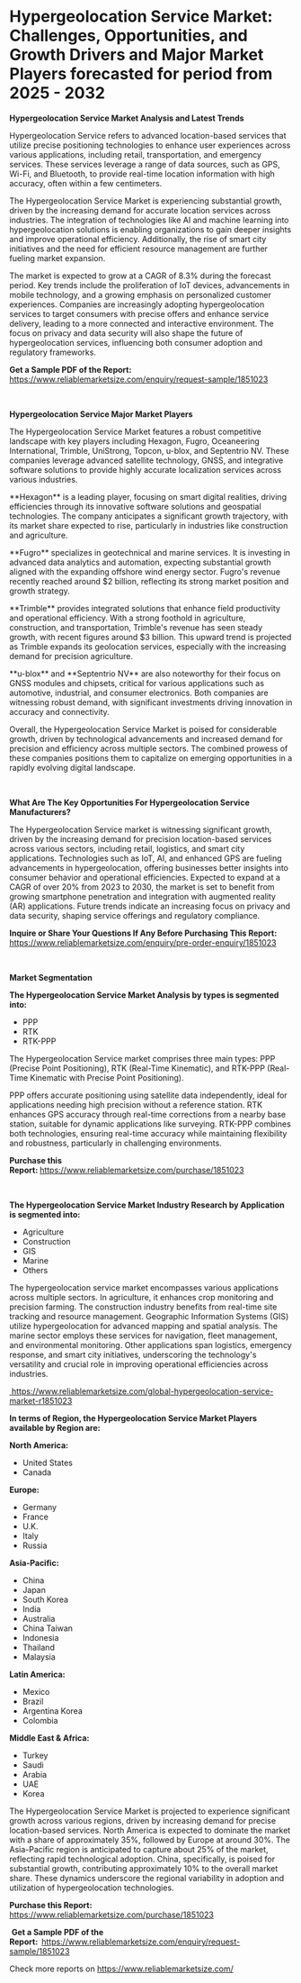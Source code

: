 <p><h1>Hypergeolocation Service Market: Challenges, Opportunities, and Growth Drivers and Major Market Players forecasted for period from 2025 - 2032</h1></p><p><strong>Hypergeolocation Service Market Analysis and Latest Trends</strong></p>
<p><p>Hypergeolocation Service refers to advanced location-based services that utilize precise positioning technologies to enhance user experiences across various applications, including retail, transportation, and emergency services. These services leverage a range of data sources, such as GPS, Wi-Fi, and Bluetooth, to provide real-time location information with high accuracy, often within a few centimeters.</p><p>The Hypergeolocation Service Market is experiencing substantial growth, driven by the increasing demand for accurate location services across industries. The integration of technologies like AI and machine learning into hypergeolocation solutions is enabling organizations to gain deeper insights and improve operational efficiency. Additionally, the rise of smart city initiatives and the need for efficient resource management are further fueling market expansion.</p><p>The market is expected to grow at a CAGR of 8.3% during the forecast period. Key trends include the proliferation of IoT devices, advancements in mobile technology, and a growing emphasis on personalized customer experiences. Companies are increasingly adopting hypergeolocation services to target consumers with precise offers and enhance service delivery, leading to a more connected and interactive environment. The focus on privacy and data security will also shape the future of hypergeolocation services, influencing both consumer adoption and regulatory frameworks.</p></p>
<p><strong>Get a Sample PDF of the Report:&nbsp;</strong> <a href="https://www.reliablemarketsize.com/enquiry/request-sample/1851023?utm_campaign=3104&utm_medium=2&utm_source=Github&utm_content=ia&utm_term=26032025&utm_id=hypergeolocation-service">https://www.reliablemarketsize.com/enquiry/request-sample/1851023</a></p>
<p>&nbsp;</p>
<p><strong>Hypergeolocation Service Major Market Players</strong></p>
<p><p>The Hypergeolocation Service Market features a robust competitive landscape with key players including Hexagon, Fugro, Oceaneering International, Trimble, UniStrong, Topcon, u-blox, and Septentrio NV. These companies leverage advanced satellite technology, GNSS, and integrative software solutions to provide highly accurate localization services across various industries.</p><p>**Hexagon** is a leading player, focusing on smart digital realities, driving efficiencies through its innovative software solutions and geospatial technologies. The company anticipates a significant growth trajectory, with its market share expected to rise, particularly in industries like construction and agriculture.</p><p>**Fugro** specializes in geotechnical and marine services. It is investing in advanced data analytics and automation, expecting substantial growth aligned with the expanding offshore wind energy sector. Fugro's revenue recently reached around $2 billion, reflecting its strong market position and growth strategy.</p><p>**Trimble** provides integrated solutions that enhance field productivity and operational efficiency. With a strong foothold in agriculture, construction, and transportation, Trimble's revenue has seen steady growth, with recent figures around $3 billion. This upward trend is projected as Trimble expands its geolocation services, especially with the increasing demand for precision agriculture.</p><p>**u-blox** and **Septentrio NV** are also noteworthy for their focus on GNSS modules and chipsets, critical for various applications such as automotive, industrial, and consumer electronics. Both companies are witnessing robust demand, with significant investments driving innovation in accuracy and connectivity.</p><p>Overall, the Hypergeolocation Service Market is poised for considerable growth, driven by technological advancements and increased demand for precision and efficiency across multiple sectors. The combined prowess of these companies positions them to capitalize on emerging opportunities in a rapidly evolving digital landscape.</p></p>
<p>&nbsp;</p>
<p><strong>What Are The Key Opportunities For Hypergeolocation Service Manufacturers?</strong></p>
<p><p>The Hypergeolocation Service market is witnessing significant growth, driven by the increasing demand for precision location-based services across various sectors, including retail, logistics, and smart city applications. Technologies such as IoT, AI, and enhanced GPS are fueling advancements in hypergeolocation, offering businesses better insights into consumer behavior and operational efficiencies. Expected to expand at a CAGR of over 20% from 2023 to 2030, the market is set to benefit from growing smartphone penetration and integration with augmented reality (AR) applications. Future trends indicate an increasing focus on privacy and data security, shaping service offerings and regulatory compliance.</p></p>
<p><strong>Inquire or Share Your Questions If Any Before Purchasing This Report:</strong> <a href="https://www.reliablemarketsize.com/enquiry/pre-order-enquiry/1851023?utm_campaign=3104&utm_medium=2&utm_source=Github&utm_content=ia&utm_term=26032025&utm_id=hypergeolocation-service">https://www.reliablemarketsize.com/enquiry/pre-order-enquiry/1851023</a></p>
<p>&nbsp;</p>
<p><strong>Market Segmentation</strong></p>
<p><strong>The Hypergeolocation Service Market Analysis by types is segmented into:</strong></p>
<p><ul><li>PPP</li><li>RTK</li><li>RTK-PPP</li></ul></p>
<p><p>The Hypergeolocation Service market comprises three main types: PPP (Precise Point Positioning), RTK (Real-Time Kinematic), and RTK-PPP (Real-Time Kinematic with Precise Point Positioning). </p><p>PPP offers accurate positioning using satellite data independently, ideal for applications needing high precision without a reference station. RTK enhances GPS accuracy through real-time corrections from a nearby base station, suitable for dynamic applications like surveying. RTK-PPP combines both technologies, ensuring real-time accuracy while maintaining flexibility and robustness, particularly in challenging environments.</p></p>
<p><strong>Purchase this Report:&nbsp;</strong><a href="https://www.reliablemarketsize.com/purchase/1851023?utm_campaign=3104&utm_medium=2&utm_source=Github&utm_content=ia&utm_term=26032025&utm_id=hypergeolocation-service">https://www.reliablemarketsize.com/purchase/1851023</a></p>
<p>&nbsp;</p>
<p><strong>The Hypergeolocation Service Market Industry Research by Application is segmented into:</strong></p>
<p><ul><li>Agriculture</li><li>Construction</li><li>GIS</li><li>Marine</li><li>Others</li></ul></p>
<p><p>The hypergeolocation service market encompasses various applications across multiple sectors. In agriculture, it enhances crop monitoring and precision farming. The construction industry benefits from real-time site tracking and resource management. Geographic Information Systems (GIS) utilize hypergeolocation for advanced mapping and spatial analysis. The marine sector employs these services for navigation, fleet management, and environmental monitoring. Other applications span logistics, emergency response, and smart city initiatives, underscoring the technology's versatility and crucial role in improving operational efficiencies across industries.</p></p>
<p><a href="https://www.reliablemarketsize.com/global-hypergeolocation-service-market-r1851023?utm_campaign=3104&utm_medium=2&utm_source=Github&utm_content=ia&utm_term=26032025&utm_id=hypergeolocation-service">&nbsp;https://www.reliablemarketsize.com/global-hypergeolocation-service-market-r1851023</a></p>
<p><strong>In terms of Region, the Hypergeolocation Service Market Players available by Region are:</strong></p>
<p>
    <p> <strong> North America: </strong>
        <ul>
            <li>United States</li>
            <li>Canada</li>
        </ul>
        </p> 
    <p> <strong> Europe: </strong>
        <ul>
            <li>Germany</li>
            <li>France</li>
            <li>U.K.</li>
            <li>Italy</li>
            <li>Russia</li>
        </ul>
        </p> 
    <p> <strong> Asia-Pacific: </strong>
        <ul>
            <li>China</li>
            <li>Japan</li>
            <li>South Korea</li>
            <li>India</li>
            <li>Australia</li>
            <li>China Taiwan</li>
            <li>Indonesia</li>
            <li>Thailand</li>
            <li>Malaysia</li>
        </ul>
        </p> 
    <p> <strong> Latin America: </strong>
        <ul>
            <li>Mexico</li>
            <li>Brazil</li>
            <li>Argentina Korea</li>
            <li>Colombia</li>
        </ul>
        </p> 
    <p> <strong> Middle East & Africa: </strong>
        <ul>
            <li>Turkey</li>
            <li>Saudi</li>
            <li>Arabia</li>
            <li>UAE</li>
            <li>Korea</li>
        </ul>
    </p>
    </p>
<p><p>The Hypergeolocation Service Market is projected to experience significant growth across various regions, driven by increasing demand for precise location-based services. North America is expected to dominate the market with a share of approximately 35%, followed by Europe at around 30%. The Asia-Pacific region is anticipated to capture about 25% of the market, reflecting rapid technological adoption. China, specifically, is poised for substantial growth, contributing approximately 10% to the overall market share. These dynamics underscore the regional variability in adoption and utilization of hypergeolocation technologies.</p></p>
<p><strong>Purchase this Report: </strong><a href="https://www.reliablemarketsize.com/purchase/1851023?utm_campaign=3104&utm_medium=2&utm_source=Github&utm_content=ia&utm_term=26032025&utm_id=hypergeolocation-service">https://www.reliablemarketsize.com/purchase/1851023</a></p>
<p>&nbsp;<strong>Get a Sample PDF of the Report:&nbsp;&nbsp;</strong><a href="https://www.reliablemarketsize.com/enquiry/request-sample/1851023?utm_campaign=3104&utm_medium=2&utm_source=Github&utm_content=ia&utm_term=26032025&utm_id=hypergeolocation-service">https://www.reliablemarketsize.com/enquiry/request-sample/1851023</a></p>
<p><strong></strong></p>
<p>Check more reports on <a href="https://www.reliablemarketsize.com/?utm_campaign=3104&utm_medium=2&utm_source=Github&utm_content=ia&utm_term=26032025&utm_id=hypergeolocation-service">https://www.reliablemarketsize.com/</a></p>